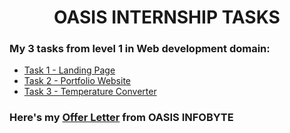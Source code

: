 # <center>OASIS INTERNSHIP TASKS</center>


### My 3 tasks from level 1 in Web development domain:

- [Task 1 - Landing Page](https://somya2010.github.io/oibsip_task1/)
- [Task 2 - Portfolio Website](https://somya2010.github.io/task2/#) 
- [Task 3 - Temperature Converter](https://somya2010.github.io/task3/) 
  

### Here's my [Offer Letter](https://drive.google.com/file/d/1bJ5QVA_biYbaOFHG3UX-AUWWgN5fN9rd/view) from OASIS INFOBYTE
